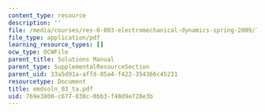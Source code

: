 ```yaml
---
content_type: resource
description: ''
file: /media/courses/res-6-003-electromechanical-dynamics-spring-2009/769e3800c677838c0bb3f48d9e728e3b_emdsoln_03_ta.pdf
file_type: application/pdf
learning_resource_types: []
ocw_type: OCWFile
parent_title: Solutions Manual
parent_type: SupplementalResourceSection
parent_uid: 33a5d91a-affd-85a4-f422-354366c45231
resourcetype: Document
title: emdsoln_03_ta.pdf
uid: 769e3800-c677-838c-0bb3-f48d9e728e3b
---
```

